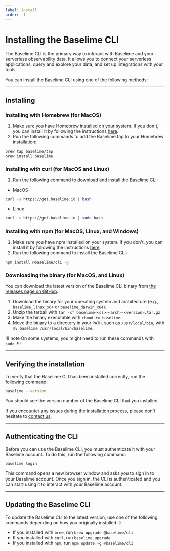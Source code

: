 ```yaml
---
label: Install
order: -1
---
```


# Installing the Baselime CLI

The Baselime CLI is the primary way to interact with Baselime and your serverless observability data. It allows you to connect your serverless applications, query and explore your data, and set up integrations with your tools.

You can install the Baselime CLI using one of the following methods:

---

## Installing

### Installing with Homebrew (for MacOS)

1. Make sure you have Homebrew installed on your system. If you don't, you can install it by following the instructions [here](https://docs.brew.sh/Installation).
2. Run the following commands to add the Baselime tap to your Homebrew installation:

```bash # :icon-terminal: terminal
brew tap baselime/tap
brew install baselime
```

### Installing with curl (for MacOS and Linux)

1. Run the following command to download and install the Baselime CLI:

- MacOS

```bash # :icon-terminal: terminal
curl -s https://get.baselime.io | bash
```

- Linux

```bash # :icon-terminal: terminal
curl -s https://get.baselime.io | sudo bash
```

### Installing with npm (for MacOS, Linux, and Windows)

1. Make sure you have npm installed on your system. If you don't, you can install it by following the instructions [here](https://docs.npmjs.com/downloading-and-installing-node-js-and-npm).
2. Run the following command to install the Baselime CLI:

```bash # :icon-terminal: terminal
npm install @baselime/cli -g
```

### Downloading the binary (for MacOS, and Linux)

You can download the latest version of the Baselime CLI binary from [the releases page on GitHub](https://github.com/baselime/cli/releases/latest).

1. Download the binary for your operating system and architecture (e.g., `baselime_linux_x64` or `baselime_darwin_x64`).
4. Unzip the tarball with `tar -xf baselime-<os>-<arch>-<version>.tar.gz`
3. Make the binary executable with `chmod +x baselime`.
4. Move the binary to a directory in your `PATH`, such as `/usr/local/bin`, with `mv baselime /usr/local/bin/baselime`.

!!! note
On some systems, you might need to run these commands with `sudo`.
!!!

---

## Verifying the installation

To verify that the Baselime CLI has been installed correctly, run the following command:

```bash # :icon-terminal: terminal
baselime --version
```

You should see the version number of the Baselime CLI that you installed.

If you encounter any issues during the installation process, please don't hesitate to [contact us](mailto:support@baselime.io).

---
## Authenticating the CLI

Before you can use the Baselime CLI, you must authenticate it with your Baselime account. To do this, run the following command:

```bash # :icon-terminal: terminal
baselime login
```

This command opens a new browser window and asks you to sign in to your Baselime account. Once you sign in, the CLI is authenticated and you can start using it to interact with your Baselime account.

--- 
## Updating the Baselime CLI

To update the Baselime CLI to the latest version, use one of the following commands depending on how you originally installed it:

- If you installed with `brew`, run `brew upgrade @baselime/cli`
- If you installed with `curl`, run `baselime upgrade`
- If you installed with `npm`, run `npm update -g @baselime/cli`

